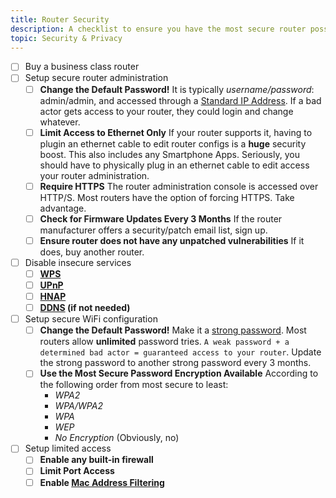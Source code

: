 ```yaml
---
title: Router Security
description: A checklist to ensure you have the most secure router possible.
topic: Security & Privacy
---
```


- [ ] Buy a business class router
- [ ] Setup secure router administration
  - [ ] **Change the Default Password!** It is typically *username/password*: admin/admin, and accessed through a [Standard IP Address](http://www.techspot.com/guides/287-default-router-ip-addresses/).  If a bad actor gets access to your router, they could login and change whatever.
  - [ ] **Limit Access to Ethernet Only** If your router supports it, having to plugin an ethernet cable to edit router configs is a **huge** security boost. This also includes any Smartphone Apps. Seriously, you should have to physically plug in an ethernet cable to edit access your router administration.
  - [ ] **Require HTTPS** The router administration console is accessed over HTTP/S. Most routers have the option of forcing HTTPS. Take advantage.
  - [ ] **Check for Firmware Updates Every 3 Months** If the router manufacturer offers a security/patch email list, sign up.
  - [ ] **Ensure router does not have any unpatched vulnerabilities** If it does, buy another router.
- [ ] Disable insecure services
  - [ ] **[WPS](https://en.wikipedia.org/wiki/Wi-Fi_Protected_Setup)**
  - [ ] **[UPnP](https://en.wikipedia.org/wiki/Universal_Plug_and_Play)**
  - [ ] **[HNAP](http://routersecurity.org/hnap.php)**
  - [ ] **[DDNS](https://en.wikipedia.org/wiki/Dynamic_DNS) (if not needed)**
- [ ] Setup secure WiFi configuration
    - [ ] **Change the Default Password!** Make it a [strong password](https://www.lastpass.com/features/password-generator). Most routers allow **unlimited** password tries. `A weak password + a determined bad actor = guaranteed access to your router`. Update the strong password to another strong password every 3 months.
    - [ ] **Use the Most Secure Password Encryption Available** According to the following order from most secure to least:
      - *WPA2*
      - *WPA/WPA2*
      - *WPA*
      - *WEP*
      - *No Encryption* (Obviously, no)
- [ ] Setup limited access
  - [ ] **Enable any built-in firewall**
  - [ ] **Limit Port Access**
  - [ ] **Enable [Mac Address Filtering](https://en.wikipedia.org/wiki/MAC_filtering)**
